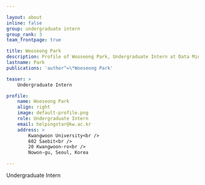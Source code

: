 ```yaml
---

layout: about
inline: false 
group: undergraduate intern
group_rank: 3
team_frontpage: true

title: Wooseong Park
description: Profile of Wooseong Park, Undergraduate Intern at Data Mining Lab.
lastname: Park
publications: 'author^=\*Wooseong Park'

teaser: >
    Undergraduate Intern

profile:
    name: Wooseong Park
    align: right
    image: default-profile.png
    role: Undergraduate Intern
    email: helpingstar@kw.ac.kr
    address: >
        Kwangwoon University<br />
        602 Saebit<br />
        20 Kwangwoon-ro<br />
        Nowon-gu, Seoul, Korea

---
```


Undergraduate Intern
